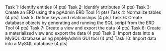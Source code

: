 Task 1: Identify entities (4 pts)
Task 2: Identify attributes (4 pts)
Task 3: Create an ERD using the pgAdmin ERD Tool (4 pts)
Task 4: Normalize tables (4 pts)
Task 5: Define keys and relationships (4 pts)
Task 6: Create database objects by generating and running the SQL script from the ERD Tool (4 pts)
Task 7: Create a view and export the data (4 pts)
Task 8: Create a materialized view and export the data (4 pts)
Task 9: Import data into a MySQL database using phpMyAdmin GUI tool (4 pts)
Task 10: Import data into a MySQL database (4 pts)

